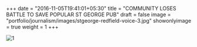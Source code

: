 +++
date = "2016-11-05T19:41:01+05:30"
title = "COMMUNITY LOSES BATTLE TO SAVE POPULAR ST GEORGE PUB"
draft = false
image = "portfolio/journalism/images/stgeorge-redfield-voice-3.jpg"
showonlyimage = true
weight = 1
+++

![1]

[1]: /portfolio/journalism/images/stgeorge-redfield-voice-3.jpg
